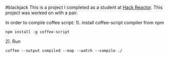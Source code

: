 #blackjack
This is a project I completed as a student at [Hack Reactor](http://hackreactor.com). This project was worked on with a pair.

In order to compile coffee script: 
1). install coffee-script compiler from npm
  
  ```shell
npm install -g coffee-script
```
  
2). Run 
  ```shell
  coffee --output compiled --map --watch --compile ./
```
